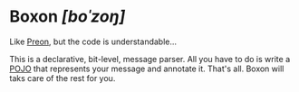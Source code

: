 # Boxon _[boˈzoŋ]_
Like [Preon](https://github.com/preon/preon), but the code is understandable...

This is a declarative, bit-level, message parser. All you have to do is write a [POJO](https://en.wikipedia.org/wiki/Plain_old_Java_object) that represents your message and annotate it. That's all. Boxon will taks care of the rest for you.